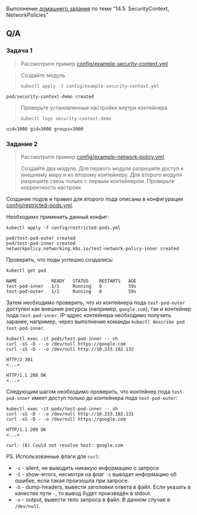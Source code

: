 Выполнение [домашнего задания](https://github.com/netology-code/clokub-homeworks/blob/clokub-5/14.5.md)
по теме "14.5. SecurityContext, NetworkPolicies"

## Q/A

### Задача 1

> Рассмотрите пример [config/example-security-context.yml](./config/example-security-context.yml)

> Создайте модуль
> ```shell
> kubectl apply -f config/example-security-context.yml
> ```

```text
pod/security-context-demo created
```

> Проверьте установленные настройки внутри контейнера
> 
> ```shell
> kubectl logs security-context-demo
> ```

```text
uid=1000 gid=3000 groups=3000
```

### Задание 2

> Рассмотрите пример [config/example-network-policy.yml](./config/example-network-policy.yml).
> 
> Создайте два модуля. Для первого модуля разрешите доступ к внешнему миру и ко второму контейнеру.
> Для второго модуля разрешите связь только с первым контейнером. Проверьте корректность настроек.

Создание подов и правил для второго пода описаны в конфигурации [config/restricted-pods.yml](./config/restricted-pods.yml).

Необходимо применить данный конфиг:

```shell
kubectl apply -f config/restricted-pods.yml
```

```text
pod/test-pod-outer created
pod/test-pod-inner created
networkpolicy.networking.k8s.io/test-network-policy-inner created
```

Проверить, что поды успешно создались:

```shell
kubectl get pod
```

```text
NAME             READY   STATUS    RESTARTS   AGE
test-pod-inner   1/1     Running   0          59s
test-pod-outer   1/1     Running   0          59s
```

Затем необходимо проверить, что из контейнера пода `test-pod-outer` доступен как внешние ресурсы (например, `google.com`),
так и контейнер пода `test-pod-inner`. IP-адрес контейнера необходимо получить заранее, например,
через выполнение команды `kubectl describe pod test-pod-inner`.

```shell
kubectl exec -it pods/test-pod-inner -- sh
curl -sS -D - -o /dev/null https://google.com
curl -sS -D - -o /dev/null http://10.233.102.132
```

```text
HTTP/2 301
<...>

HTTP/1.1 200 OK
<...>
```

Следующим шагом необходимо проверить, что контейнер пода `test-pod-inner` имеет доступ только до контейнера пода `test-pod-outer`:

```shell
kubectl exec -it pods/test-pod-inner -- sh
curl -sS -D - -o /dev/null http://10.233.102.131
curl -sS -D - -o /dev/null https://google.com
```

```text
HTTP/1.1 200 OK
<...>

curl: (6) Could not resolve host: google.com
```

PS. Использованные флаги для `curl`:
* `-s` - silent, не выводить никакую информацию о запросе
* `-S` - show-errors, несмотря на флаг `-s` выводит информацию об ошибке, если такая произошла при запросе.
* `-D` - dump-headers, вывести заголовки ответа в файл. Если указать в качестве пути `-`, то вывод будет произведён в stdout.
* `-o` - output, вывести тело запроса в файл. В данном случае в `/dev/null`.
